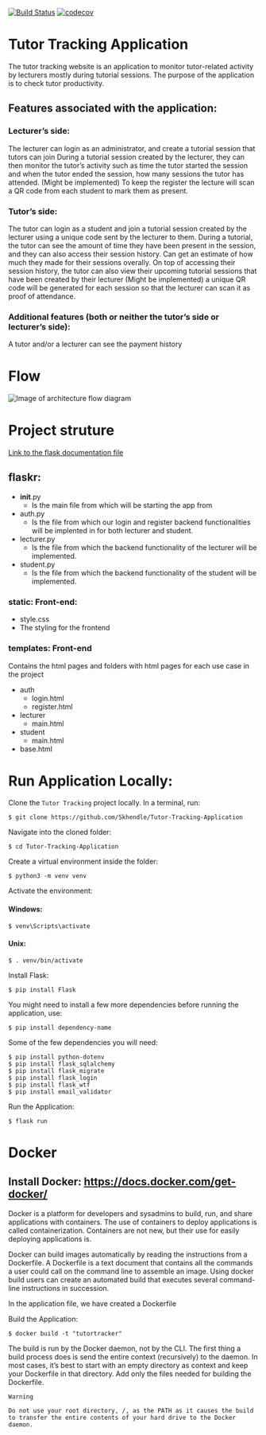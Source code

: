 [![Build Status](https://travis-ci.org/Skhendle/Tutor-Tracking-Application.svg?branch=master)](https://travis-ci.org/Skhendle/Tutor-Tracking-Application)
[![codecov](https://codecov.io/gh/Skhendle/Tutor-Tracking-Application/branch/master/graph/badge.svg)](https://codecov.io/gh/Skhendle/Tutor-Tracking-Application)

# Tutor Tracking Application

The tutor tracking website is an application to monitor tutor-related activity by lecturers mostly during tutorial sessions. The purpose of the application is to check tutor productivity.

## Features associated with the application:
### Lecturer’s side:
The lecturer can login as an administrator, and create a tutorial session that tutors can join
During a tutorial session created by the lecturer, they can then monitor the tutor’s activity such as time the tutor started the session and when the tutor ended the session, how many sessions the tutor has attended.
(Might be implemented) To keep the register the lecture will scan a QR code from each student to mark them as present.
### Tutor’s side:
The tutor can login as a student and join a tutorial session created by the lecturer using a unique code sent by the lecturer to them.
During a tutorial, the tutor can see the amount of time they have been present in the session, and they can also access their session history.
Can get an estimate of how much they made for their sessions overally.
On top of accessing their session history, the tutor can also view their upcoming tutorial sessions that have been created by their lecturer 
(Might be implemented) a unique QR code will be generated for each session so that the lecturer can scan it as proof of attendance.

### Additional features (both or neither the tutor’s side or lecturer’s side):
A tutor and/or a lecturer can see the payment history

# Flow

![Image of architecture flow diagram](https://github.com/Skhendle/Tutor-Tracking-Application/blob/master/Documentation/flow.png)



# Project struture
[Link to the flask documentation file](https://flask.palletsprojects.com/en/1.1.x/tutorial/layout/)
## flaskr:
  * __init__.py 
    * Is the main file from which will be starting the app from
  * auth.py 
    * Is the file from which our login and register backend functionalities will be implented in for both lecturer and student.
  * lecturer.py
    * Is the file from which the backend functionality of the lecturer will be implemented.
  * student.py
    * Is the file from which the backend functionality of the student will be implemented.
  ### static: Front-end:
  * style.css
   * The styling for the frontend
  
  ### templates: Front-end 
   Contains the  html pages and folders with html pages for each use case in the project
   * auth
     - login.html
     - register.html
   * lecturer
     - main.html
   * student
     - main.html
   * base.html
   
 # Run Application Locally:
 
 
Clone the `Tutor Tracking` project locally. In a terminal, run:

```
$ git clone https://github.com/Skhendle/Tutor-Tracking-Application
```

Navigate into the cloned folder:
```
$ cd Tutor-Tracking-Application
```

Create a virtual environment inside the folder:
```
$ python3 -m venv venv
```

Activate the environment:
#### Windows:
```
$ venv\Scripts\activate
```
#### Unix:
```
$ . venv/bin/activate
```

Install Flask:
```
$ pip install Flask
```

You might need to install a few more dependencies before running the application, use:
```
$ pip install dependency-name  
```

Some of the few dependencies you will need:
```
$ pip install python-dotenv
$ pip install flask_sqlalchemy
$ pip install flask_migrate
$ pip install flask_login
$ pip install flask_wtf
$ pip install email_validator
```

Run the Application:
```
$ flask run
```


# Docker

## Install Docker: https://docs.docker.com/get-docker/

Docker is a platform for developers and sysadmins to build, run, and share applications with containers. The use of containers to deploy applications is called containerization. Containers are not new, but their use for easily deploying applications is.

Docker can build images automatically by reading the instructions from a Dockerfile. A Dockerfile is a text document that contains all the commands a user could call on the command line to assemble an image. Using docker build users can create an automated build that executes several command-line instructions in succession.

In the application file, we have created a Dockerfile

Build the Application:
```
$ docker build -t "tutortracker" 
```

The build is run by the Docker daemon, not by the CLI. The first thing a build process does is send the entire context (recursively) to the daemon. In most cases, it’s best to start with an empty directory as context and keep your Dockerfile in that directory. Add only the files needed for building the Dockerfile.

    Warning

    Do not use your root directory, /, as the PATH as it causes the build to transfer the entire contents of your hard drive to the Docker daemon.

